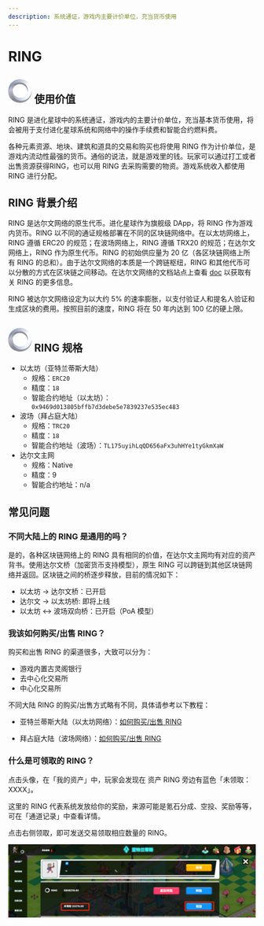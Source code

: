 ```yaml
---
description: 系统通证，游戏内主要计价单位，充当货币使用
---
```


# RING

## ![RING](../../.gitbook/assets/ringIcon.png) 使用价值

RING 是进化星球中的系统通证，游戏内的主要计价单位，充当基本货币使用，将会被用于支付进化星球系统和网络中的操作手续费和智能合约燃料费。

各种元素资源、地块、建筑和道具的交易和购买也将使用 RING 作为计价单位，是游戏内流动性最强的货币。通俗的说法，就是游戏里的钱。玩家可以通过打工或者出售资源获得RING，也可以用 RING 去采购需要的物资。游戏系统收入都使用 RING 进行分配。

## RING 背景介绍

RING 是达尔文网络的原生代币。进化星球作为旗舰级 DApp，将 RING 作为游戏内货币。RING 以不同的通证规格部署在不同的区块链网络中。在以太坊网络上，RING 遵循 ERC20 的规范；在波场网络上，RING 遵循 TRX20 的规范；在达尔文网络上，RING 作为原生代币。RING 的初始供应量为 20 亿（各区块链网络上所有 RING 的总和）。由于达尔文网络的本质是一个跨链枢纽，RING 和其他代币可以分散的方式在区块链之间移动。在达尔文网络的文档站点上查看 [doc](https://docs.darwinia.network/docs/en/wiki-us-tokens) 以获取有关 RING 的更多信息。

RING 被达尔文网络设定为以大约 5% 的速率膨胀，以支付验证人和提名人验证和生成区块的费用。按照目前的速度，RING 将在 50 年内达到 100 亿的硬上限。

## ![RING](../../.gitbook/assets/ringIcon.png) RING 规格

* 以太坊（亚特兰蒂斯大陆）
  * 规格：`ERC20`
  * 精度：`18`
  * 智能合约地址（以太坊）：`0x9469d013805bffb7d3debe5e7839237e535ec483`
* 波场（拜占庭大陆）
  * 规格：`TRC20`
  * 精度：`18`
  * 智能合约地址（波场）：`TL175uyihLqQD656aFx3uhHYe1tyGkmXaW`
* 达尔文主网
  * 规格：Native
  * 精度：9
  * 智能合约地址：n/a

## 常见问题

### 不同大陆上的 RING 是通用的吗？

是的，各种区块链网络上的 RING 具有相同的价值，在达尔文主网均有对应的资产背书。使用达尔文桥（加密货币支持模型），原生 RING 可以跨链到其他区块链网络并返回。区块链之间的桥逐步释放，目前的情况如下：

* 以太坊 -> 达尔文桥：已开启
* 达尔文 -> 以太坊桥: 即将上线
* 以太坊 <-> 波场双向桥：已开启（PoA 模型）

### 我该如何购买/出售 RING？ 

购买和出售 RING 的渠道很多，大致可以分为：

- 游戏内置古灵阁银行
- 去中心化交易所
- 中心化交易所

不同大陆 RING 的购买/出售方式略有不同，具体请参考以下教程：

- 亚特兰蒂斯大陆（以太坊网络）：[如何购买/出售 RING](/tutorials/atlantis-ethereum/how-to-buy-sell-ring.md)

- 拜占庭大陆（波场网络）：[如何购买/出售 RING](/tutorials/byzantine-tron/how-to-buy-sell-ring.md)


### 什么是可领取的 RING？

点击头像，在「我的资产」中，玩家会发现在 资产 RING 旁边有蓝色「未领取：XXXX」。

这里的 RING 代表系统发放给你的奖励，来源可能是氪石分成、空投、奖励等等，可在「通道记录」中查看详情。

点击右侧领取，即可发送交易领取相应数量的 RING。 

![可领取的 RING](../../.gitbook/assets/unclaimed-ring-cn.png)




